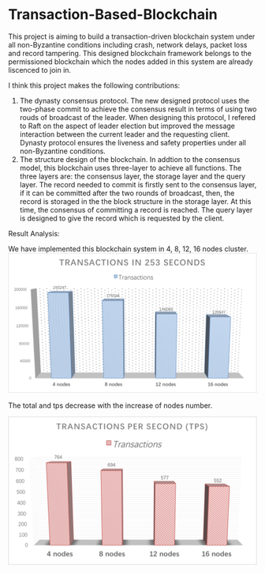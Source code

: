 # Transaction-Based-Blockchain

This project is aiming to build a transaction-driven blockchain system under all non-Byzantine conditions including crash, network delays, packet loss and record tampering. This designed blockchain framework belongs to the permissioned blockchain which the nodes added in this system are already liscenced to join in.

I think this project makes the following contributions:
1. The dynasty consensus protocol. The new designed protocol uses the two-phase commit to achieve the consensus result in terms of using two rouds of broadcast of the leader. When designing this protocol, I refered to Raft on the aspect of leader election but improved the message interaction between the current leader and the requesting client. Dynasty protocol ensures the liveness and safety properties under all non-Byzantine conditions.
2. The structure design of the blockchain. In addtion to the consensus model, this blockchain uses three-layer to achieve all functions. The three layers are: the consensus layer, the storage layer and the query layer. The record needed to commit is firstly sent to the consensus layer, if it can be committed after the two rounds of broadcast, then, the record is storaged in the the block structure in the storage layer. At this time, the consensus of committing a record is reached. The query layer is designed to give the record which is requested by the client.

Result Analysis:

We have implemented this blockchain system in 4, 8, 12, 16 nodes cluster.
![Total transactions in 253 second](https://github.com/thatisedward/Transaction-Based-Blockchain/blob/master/Screenshots/Sum%20transactons.png)

The total and tps decrease with the increase of nodes number.

![TPS Transactions per second](https://github.com/thatisedward/Transaction-Based-Blockchain/blob/master/Screenshots/tps.png)
